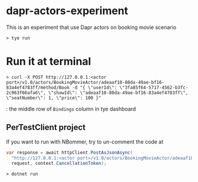 # dapr-actors-experiment
This is an experiment that use Dapr actors on booking movie scenario

```shell
> tye run
```

# Run it at terminal

```shell
> curl -X POST http://127.0.0.1:<actor port>/v1.0/actors/BookingMovieActor/adeaaf18-80da-49ae-bf16-83a4ef4783ff/method/Book -d "{ \"userId\": \"3fa85f64-5717-4562-b3fc-2c963f66afa6\", \"showId\": \"adeaaf18-80da-49ae-bf16-83a4ef4783ff\", \"seatNumber\": 1, \"price\": 100 }"
```

<actor port>: the middle row of `Bindings` column in tye dashboard

## PerTestClient project

If you want to run with NBommer, try to un-comment the code at

```csharp
var response = await httpClient.PostAsJsonAsync(
  "http://127.0.0.1:<actor port>/v1.0/actors/BookingMovieActor/adeaaf18-80da-49ae-bf16-83a4ef4783ff/method/Book",
  request, context.CancellationToken);
```

```shell
> dotnet run
```
